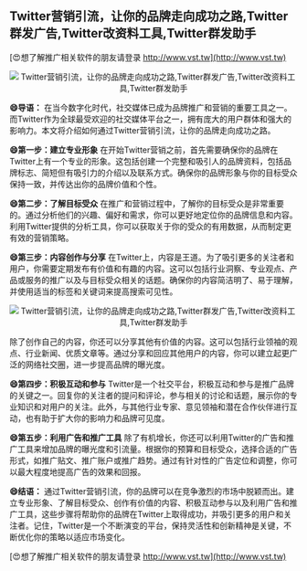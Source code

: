 ## **Twitter营销引流，让你的品牌走向成功之路,Twitter群发广告,Twitter改资料工具,Twitter群发助手**

[😍想了解推广相关软件的朋友请登录 http://www.vst.tw](http://www.vst.tw)

 <center><img src="https://vst.tw/MP4/tuiguang/png/6.png" alt="Twitter营销引流，让你的品牌走向成功之路,Twitter群发广告,Twitter改资料工具,Twitter群发助手"></center>

**😄导语：**
在当今数字化时代，社交媒体已成为品牌推广和营销的重要工具之一。而Twitter作为全球最受欢迎的社交媒体平台之一，拥有庞大的用户群体和强大的影响力。本文将介绍如何通过Twitter营销引流，让你的品牌走向成功之路。

**😄第一步：建立专业形象**
在开始Twitter营销之前，首先需要确保你的品牌在Twitter上有一个专业的形象。这包括创建一个完整和吸引人的品牌资料，包括品牌标志、简短但有吸引力的介绍以及联系方式。确保你的品牌形象与你的目标受众保持一致，并传达出你的品牌价值和个性。

**😄第二步：了解目标受众**
在推广和营销过程中，了解你的目标受众是非常重要的。通过分析他们的兴趣、偏好和需求，你可以更好地定位你的品牌信息和内容。利用Twitter提供的分析工具，你可以获取关于你的受众的有用数据，从而制定更有效的营销策略。

**😄第三步：内容创作与分享**
在Twitter上，内容是王道。为了吸引更多的关注者和用户，你需要定期发布有价值和有趣的内容。这可以包括行业洞察、专业观点、产品或服务的推广以及与目标受众相关的话题。确保你的内容简洁明了、易于理解，并使用适当的标签和关键词来提高搜索可见性。

 <center><img src="https://vst.tw/MP4/tuiguang/png/3.png" alt="Twitter营销引流，让你的品牌走向成功之路,Twitter群发广告,Twitter改资料工具,Twitter群发助手"></center>

除了创作自己的内容，你还可以分享其他有价值的内容。这可以包括行业领袖的观点、行业新闻、优质文章等。通过分享和回应其他用户的内容，你可以建立起更广泛的网络社交圈，进一步提高品牌的曝光度。

**😄第四步：积极互动和参与**
Twitter是一个社交平台，积极互动和参与是推广品牌的关键之一。回复你的关注者的提问和评论，参与相关的讨论和话题，展示你的专业知识和对用户的关注。此外，与其他行业专家、意见领袖和潜在合作伙伴进行互动，也有助于扩大你的影响力和品牌可见度。

**😄第五步：利用广告和推广工具**
除了有机增长，你还可以利用Twitter的广告和推广工具来增加品牌的曝光度和引流量。根据你的预算和目标受众，选择合适的广告形式，如推广贴文、推广账户或推广趋势。通过有针对性的广告定位和调整，你可以最大程度地提高广告的效果和回报。

**😄结语：**
通过Twitter营销引流，你的品牌可以在竞争激烈的市场中脱颖而出。建立专业形象、了解目标受众、创作有价值的内容、积极互动参与以及利用广告和推广工具，这些步骤将帮助你的品牌在Twitter上取得成功，并吸引更多的用户和关注者。记住，Twitter是一个不断演变的平台，保持灵活性和创新精神是关键，不断优化你的策略以适应市场变化。

[😍想了解推广相关软件的朋友请登录 http://www.vst.tw](http://www.vst.tw)



